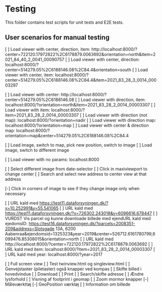 # Testing

This folder contains test scripts for unit tests and E2E tests.

## User scenarios for manual testing

[ ] Load viewer with center, direction, item: http://localhost:8000/?center=722120.17972822%2C6178879.0063692&orientation=north&item=2021_84_40_2_0041_00090757
[ ] Load viewer with center, direction: localhost:8000/?center=514279.05%2C6188146.08%2C84.4&orientation=south
[ ] Load viewer with center, item: localhost:8000/?center=514279.05%2C6188146.08%2C84.4&item=2021_83_28_3_0014_00003297

[ ] Load viewer with center: http://localhost:8000/?center=514279.05%2C6188146.08
[ ] Load viewer with direction, item: localhost:8000/?orientation=north&item=2021_83_28_2_0014_00003307
[ ] Load viewer with item: localhost:8000/?item=2021_83_28_2_0014_00003307
[ ] Load viewer with direction (not map): localhost:8000/?orientation=nadir
[ ] Load viewer with direction map: localhost:8000/?orientation=map
[ ] Load viewer with center & direction map: localhost:8000/?orientation=map&center=514279.05%2C6188146.08%2C84.4

[ ] Load image, switch to map, pick new position, switch to image
[ ] Load image, switch to different image

[ ] Load viewer with no params: localhost:8000

[ ] Select different image from date-selector
[ ] Click in maxiviewport to change center
[ ] Search and select new address to center view at that address

[-] Click in corners of image to see if they change image only when necessary

[ ] URL kald med https://test11.dataforsyningen.dk/?x=10.252991&y=55.541065
[ ] URL kald med https://test11.dataforsyningen.dk/?x=726302.243018&y=6096616.678447
[ ] VURDST Vis parcel og kunne downloade billede med ejendURL kald med ejedomsID: https://test16.dataforsyningen.dk/?parcels=2008351-209&address=Slotsgade 13A, 6200 Aabenraa&ejendomsid=1325323&year=2019&center=526712.6161780799,6099476.85308015&orientation=north
[ ] URL kald med http://localhost:8000/?center=722120.17972822%2C6178879.0063692
[ ] URL kald med item: localhost:8000/?item=2021_83_28_2_0014_00003307 
[ ] URL kald med year: localhost:8000/?year=2017

[ ] Full screen view
[ ] Test twinview.html og singleview.html
[ ] Genvejstaster (piletaster) også knapper ved kompas
[ ] Skifte billed i hovedvindue
[ ] Download
[ ] Print
[ ] Search/skifte adresse
[ ] Ændre lysforhold
[ ] Visning af footprint i geomap
[ ] Zoom mormor knapper
[-] Måleværkttøj
[-] GeoPosition værktøj
[ ] Information om billede
